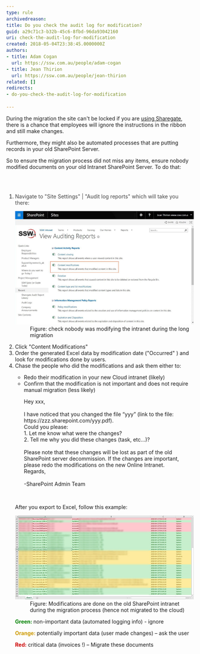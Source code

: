 ```yaml
---
type: rule
archivedreason: 
title: Do you check the audit log for modification?
guid: a29c71c3-b32b-45c6-8fbd-96da93042160
uri: check-the-audit-log-for-modification
created: 2018-05-04T23:38:45.0000000Z
authors:
- title: Adam Cogan
  url: https://ssw.com.au/people/adam-cogan
- title: Jean Thirion
  url: https://ssw.com.au/people/jean-thirion
related: []
redirects:
- do-you-check-the-audit-log-for-modification

---
```



<p>During the migration the site can't be locked if you are <a href="/_layouts/15/FIXUPREDIRECT.ASPX?WebId=3dfc0e07-e23a-4cbb-aac2-e778b71166a2&TermSetId=07da3ddf-0924-4cd2-a6d4-a4809ae20160&TermId=4ee88718-590a-43fe-bbd8-4557633d1d6f">using Sharegate</a>, there is a chance that employees will ignore the instructions in the ribbon and still make changes. <br></p><p>​Furthermore, they might also be automated processes that are putting records in your old SharePoint Server. <br></p><p>So to ensure the migration process did not miss any items, ensure nobody modified documents on your old Intranet SharePoint Server. To do that:<br></p>
<br><excerpt class='endintro'></excerpt><br>
<ol><li>​​<span style="color:#444444;">Navigate to "Site Settings" | "Audit log reports" which will take you there:  </span><br>
      <dl class="image"><dt> <img src="no-intranet-modifications.jpg" alt="no-intranet-modifications.jpg" /> </dt><dd>Figure: check nobody was modifying the intranet during the long migration<br></dd></dl></li><li>Click "Content Modifications"</li><li>Order the generated Excel data by modification date ("Occurred" ) and look for modifications done by users.</li><li>Chase the people who did the modifications and ask them either to: <br> 
      <p></p><ul><li>Redo their modification in your new Cloud intranet (likely)<br></li><li>Confirm that the modification is not important and does not require manual migration (less likely)<p class="ssw15-rteElement-GreyBox">Hey xxx,<br><br>I have noticed that you changed the file “yyy” (link to the file: https://zzz.sharepoint.com/yyy.pdf).<br>Could you please:<br>1.	Let me know what were the changes?​<br>2.	Tell me why you did these changes (task, etc…)?<br><br>Please note that these changes will be lost as part of the old SharePoint server decommission. If the changes are important, please redo the modifications on the new Online Intranet.<br>Regards,<br><br>-SharePoint Admin Team</p>​<br></li></ul><p>After you export to Excel, follow this example:</p><dl class="image"><dt> <img src="old-sharepoint-modification.jpg" alt="old-sharepoint-modification.jpg" /> </dt><dd>Figure: Modifications are done on the old SharePoint intranet during the migration process (hence not migrated to the cloud)</dd></dl><p>
         <b><span style="color:#008000;">Green:</span> </b>non-important data (automated logging info) - ignore</p><p>
         <b><span style="color:#cc9900;"><span style="color:#cc9900;">Orange:</span></span> </b>potentially important data (user made changes) – ask the user</p><p>
         <span style="color:#cc0000;"><b>Red:</b></span> critical data (invoices !) – Migrate these documents <br></p></li></ol> 
<br>


